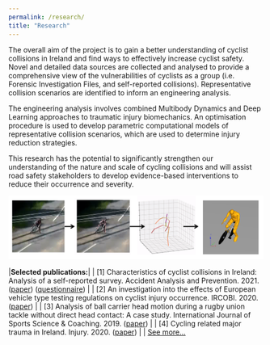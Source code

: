 ```yaml
---
permalink: /research/
title: "Research"
---
```



The overall aim of the project is to gain a better understanding of cyclist collisions in Ireland and find ways to effectively increase cyclist safety. Novel and detailed data sources are collected and analysed to provide a comprehensive view of the vulnerabilities of cyclists as a group (i.e. Forensic Investigation Files, and self-reported collisions). Representative collision scenarios are identified to inform an engineering analysis.

The engineering analysis involves combined Multibody Dynamics and Deep Learning approaches to traumatic injury biomechanics. An optimisation procedure is used to develop parametric computational models of representative collision scenarios, which are used to determine injury reduction strategies.

This research has the potential to significantly strengthen our understanding of the nature and scale of cycling collisions and will assist road safety stakeholders to develop evidence-based interventions to reduce their occurrence and severity.


<p align="center">
  <img src="/assets/images/Research/reconstruction_pipeline.png" width="900">
</p>


|**Selected publications:**|
| [1] Characteristics of cyclist collisions in Ireland: Analysis of a self-reported survey. Accident Analysis and Prevention. 2021. ([paper](https://www.sciencedirect.com/science/article/pii/S0001457520317681)) ([questionnaire](https://github.com/KevGildea/kevgildea.github.io/blob/master/assets/images/Research/Survey%20questionnaire.pdf)) |
| [2] An investigation into the effects of European vehicle type testing regulations on cyclist injury occurrence. IRCOBI. 2020. ([paper](http://www.ircobi.org/wordpress/downloads/irc20-asia/pdf-files/2029a.pdf)) |
| [3] Analysis of ball carrier head motion during a rugby union tackle without direct head contact: A case study. International Journal of Sports Science & Coaching. 2019. ([paper](https://journals.sagepub.com/doi/10.1177/1747954119833477)) |
| [4] Cycling related major trauma in Ireland. Injury. 2020. ([paper](https://pubmed.ncbi.nlm.nih.gov/31784058/)) |
| [See more...](https://orcid.org/0000-0003-3802-0675)
